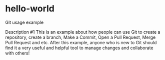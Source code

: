 # hello-world
Git usage example

Description #1
This is an example about how people can use Git to create a repository, create a branch, Make a Commit, Open a Pull Request, Merge Pull Request and etc. After this example, anyone who is new to Git should find it a very useful and helpful tool to manage changes and collaborate with others!
